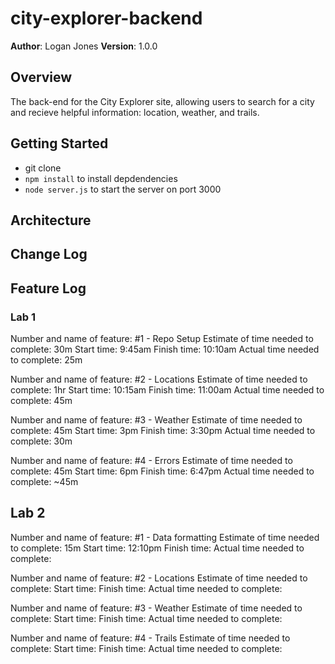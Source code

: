 # city-explorer-backend

**Author**: Logan Jones
**Version**: 1.0.0

## Overview

The back-end for the City Explorer site, allowing users to search for a city and recieve helpful information: location, weather, and trails.
<!-- Provide a high level overview of what this application is and why you are building it, beyond the fact that it's an assignment for this class. (i.e. What's your problem domain?) -->

## Getting Started

- git clone
- `npm install` to install depdendencies
- `node server.js` to start the server on port 3000 
<!-- What are the steps that a user must take in order to build this app on their own machine and get it running? -->

## Architecture
<!-- Provide a detailed description of the application design. What technologies (languages, libraries, etc) you're using, and any other relevant design information. -->

## Change Log
<!-- Use this area to document the iterative changes made to your application as each feature is successfully implemented. Use time stamps. Here's an examples:

01-01-2001 4:59pm - Application now has a fully-functional express server, with a GET route for the location resource.

## Credits and Collaborations
<!-- Give credit (and a link) to other people or resources that helped you build this application. -->

## Feature Log

### Lab 1

Number and name of feature: #1 - Repo Setup
Estimate of time needed to complete: 30m
Start time: 9:45am
Finish time: 10:10am
Actual time needed to complete: 25m

Number and name of feature: #2 - Locations
Estimate of time needed to complete: 1hr
Start time: 10:15am
Finish time: 11:00am
Actual time needed to complete: 45m

Number and name of feature: #3 - Weather
Estimate of time needed to complete: 45m
Start time: 3pm
Finish time: 3:30pm
Actual time needed to complete: 30m

Number and name of feature: #4 - Errors
Estimate of time needed to complete: 45m
Start time: 6pm
Finish time: 6:47pm
Actual time needed to complete: ~45m

## Lab 2

Number and name of feature: #1 - Data formatting
Estimate of time needed to complete: 15m
Start time: 12:10pm
Finish time:
Actual time needed to complete:

Number and name of feature: #2 - Locations
Estimate of time needed to complete:
Start time:
Finish time:
Actual time needed to complete:

Number and name of feature: #3 - Weather
Estimate of time needed to complete:
Start time:
Finish time:
Actual time needed to complete:

Number and name of feature: #4 - Trails
Estimate of time needed to complete:
Start time:
Finish time:
Actual time needed to complete:
